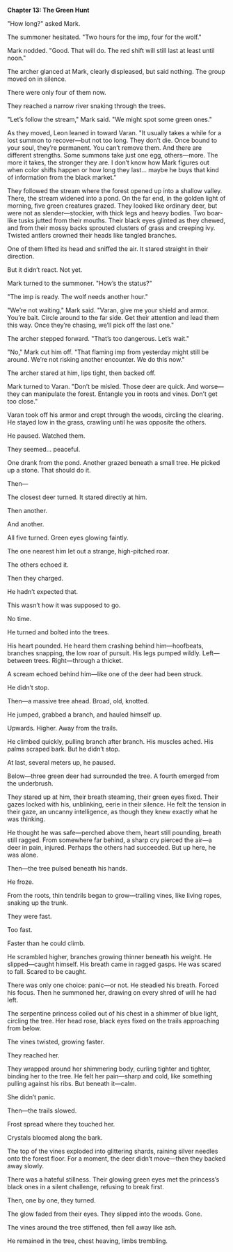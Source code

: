 **Chapter 13: The Green Hunt**

"How long?" asked Mark.

The summoner hesitated. "Two hours for the imp, four for the wolf."

Mark nodded. "Good. That will do. The red shift will still last at least until noon."

The archer glanced at Mark, clearly displeased, but said nothing. The group moved on in silence.

There were only four of them now.

They reached a narrow river snaking through the trees.

"Let’s follow the stream," Mark said. "We might spot some green ones."

As they moved, Leon leaned in toward Varan. "It usually takes a while for a lost summon to recover—but not too long. They don’t die. Once bound to your soul, they’re permanent. You can’t remove them. And there are different strengths. Some summons take just one egg, others—more. The more it takes, the stronger they are. I don’t know how Mark figures out when color shifts happen or how long they last... maybe he buys that kind of information from the black market."

They followed the stream where the forest opened up into a shallow valley. There, the stream widened into a pond. On the far end, in the golden light of morning, five green creatures grazed. They looked like ordinary deer, but were not as slender—stockier, with thick legs and heavy bodies. Two boar-like tusks jutted from their mouths. Their black eyes glinted as they chewed, and from their mossy backs sprouted clusters of grass and creeping ivy. Twisted antlers crowned their heads like tangled branches.

One of them lifted its head and sniffed the air. It stared straight in their direction.

But it didn’t react. Not yet.

Mark turned to the summoner. "How’s the status?"

"The imp is ready. The wolf needs another hour."

"We’re not waiting," Mark said. "Varan, give me your shield and armor. You’re bait. Circle around to the far side. Get their attention and lead them this way. Once they’re chasing, we’ll pick off the last one."

The archer stepped forward. "That’s too dangerous. Let’s wait."

"No," Mark cut him off. "That flaming imp from yesterday might still be around. We’re not risking another encounter. We do this now."

The archer stared at him, lips tight, then backed off.

Mark turned to Varan. "Don’t be misled. Those deer are quick. And worse—they can manipulate the forest. Entangle you in roots and vines. Don’t get too close."

Varan took off his armor and crept through the woods, circling the clearing. He stayed low in the grass, crawling until he was opposite the others.

He paused. Watched them.

They seemed... peaceful.

One drank from the pond. Another grazed beneath a small tree. He picked up a stone. That should do it.

Then—

The closest deer turned. It stared directly at him.

Then another.

And another.

All five turned. Green eyes glowing faintly.

The one nearest him let out a strange, high-pitched roar.

The others echoed it.

Then they charged.

He hadn’t expected that.

This wasn’t how it was supposed to go.

No time.

He turned and bolted into the trees.

His heart pounded. He heard them crashing behind him—hoofbeats, branches snapping, the low roar of pursuit. His legs pumped wildly. Left—between trees. Right—through a thicket.

A scream echoed behind him—like one of the deer had been struck.

He didn’t stop.

Then—a massive tree ahead. Broad, old, knotted.

He jumped, grabbed a branch, and hauled himself up.

Upwards. Higher. Away from the trails.

He climbed quickly, pulling branch after branch. His muscles ached. His palms scraped bark. But he didn’t stop.

At last, several meters up, he paused.

Below—three green deer had surrounded the tree. A fourth emerged from the underbrush.

They stared up at him, their breath steaming, their green eyes fixed. Their gazes locked with his, unblinking, eerie in their silence. He felt the tension in their gaze, an uncanny intelligence, as though they knew exactly what he was thinking.

He thought he was safe—perched above them, heart still pounding, breath still ragged. From somewhere far behind, a sharp cry pierced the air—a deer in pain, injured. Perhaps the others had succeeded. But up here, he was alone.

Then—the tree pulsed beneath his hands.

He froze.

From the roots, thin tendrils began to grow—trailing vines, like living ropes, snaking up the trunk.

They were fast.

Too fast.

Faster than he could climb.

He scrambled higher, branches growing thinner beneath his weight. He slipped—caught himself. His breath came in ragged gasps. He was scared to fall. Scared to be caught.

There was only one choice: panic—or not.
He steadied his breath. Forced his focus. Then he summoned her, drawing on every shred of will he had left.

The serpentine princess coiled out of his chest in a shimmer of blue light, circling the tree. Her head rose, black eyes fixed on the trails approaching from below.

The vines twisted, growing faster.

They reached her.

They wrapped around her shimmering body, curling tighter and tighter, binding her to the tree. He felt her pain—sharp and cold, like something pulling against his ribs. But beneath it—calm.

She didn’t panic.

Then—the trails slowed.

Frost spread where they touched her.

Crystals bloomed along the bark.

The top of the vines exploded into glittering shards, raining silver needles onto the forest floor. For a moment, the deer didn’t move—then they backed away slowly.

There was a hateful stillness. Their glowing green eyes met the princess’s black ones in a silent challenge, refusing to break first.

Then, one by one, they turned.

The glow faded from their eyes. They slipped into the woods. Gone.

The vines around the tree stiffened, then fell away like ash.

He remained in the tree, chest heaving, limbs trembling.

